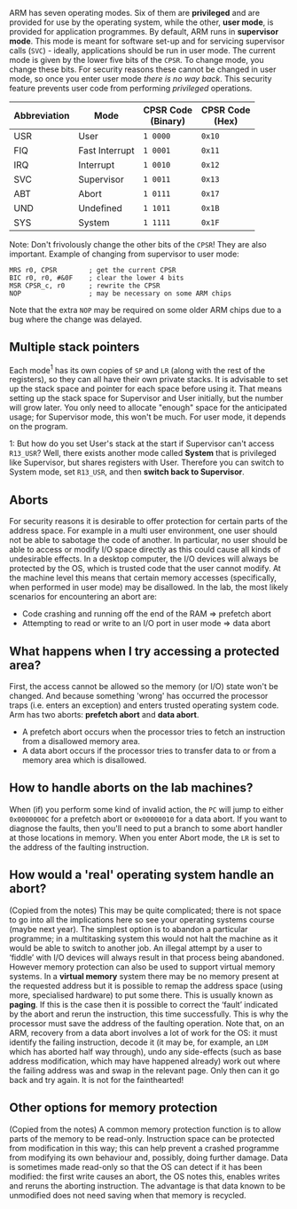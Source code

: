 ARM has seven operating modes. Six of them are **privileged** and are provided for use by the operating system, while the other, **user mode**, is provided for application programmes.
By default, ARM runs in **supervisor mode**. This mode is meant for software set-up and for servicing supervisor calls (`SVC`) - ideally, applications should be run in user mode.
The current mode is given by the lower five bits of the `CPSR`. To change mode, you change these bits. For security reasons these cannot be changed in user mode, so once you enter user mode *there is no way back*. This security feature prevents user code from performing *privileged* operations.

| Abbreviation | Mode           | CPSR Code <br> (Binary) | CPSR Code <br> (Hex) |
| ------------ | -------------- | ----------------------- | -------------------- |
| USR          | User           | `1 0000`                  | `0x10`                 |
| FIQ          | Fast Interrupt | `1 0001`                  | `0x11`                 |
| IRQ          | Interrupt      | `1 0010`                  | `0x12`                 |
| SVC          | Supervisor     | `1 0011`                  | `0x13`                 |
| ABT          | Abort          | `1 0111`                  | `0x17`                 |
| UND          | Undefined      | `1 1011`                  | `0x1B`                 |
| SYS          | System         | `1 1111`                  | `0x1F`                     |

Note: Don't frivolously change the other bits of the `CPSR`! They are also important.
Example of changing from supervisor to user mode:
```arm
MRS r0, CPSR        ; get the current CPSR
BIC r0, r0, #&0F    ; clear the lower 4 bits
MSR CPSR_c, r0      ; rewrite the CPSR
NOP                 ; may be necessary on some ARM chips
```
Note that the extra `NOP` may be required on some older ARM chips due to a bug where the change was delayed.

## Multiple stack pointers
Each mode$^1$ has its own copies of `SP` and `LR` (along with the rest of the registers), so they can all have their own private stacks. It is advisable to set up the stack space and pointer for each space before using it. That means setting up the stack space for Supervisor and User initially, but the number will grow later. You only need to allocate "enough" space for the anticipated usage; for Supervisor mode, this won't be much. For user mode, it depends on the program.

$1$: But how do you set User's stack at the start if Supervisor can't access `R13_USR`? Well, there exists another mode called **System** that is privileged like Supervisor, but shares registers with User. Therefore you can switch to System mode, set `R13_USR`, and then **switch back to Supervisor**.

## Aborts
For security reasons it is desirable to offer protection for certain parts of the address space. For example in a multi user environment, one user should not be able to sabotage the code of another. In particular, no user should be able to access or modify I/O space directly as this could cause all kinds of undesirable effects.
In a desktop computer, the I/O devices will always be protected by the OS, which is trusted code that the user cannot modify.
At the machine level this means that certain memory accesses (specifically, when performed in user mode) may be disallowed. In the lab, the most likely scenarios for encountering an abort are:
- Code crashing and running off the end of the RAM => prefetch abort
- Attempting to read or write to an I/O port in user mode => data abort

## What happens when I try accessing a protected area?
First, the access cannot be allowed so the memory (or I/O) state won't be changed. And because something 'wrong' has occurred the processor traps (i.e. enters an exception) and enters trusted operating system code.
Arm has two aborts: **prefetch abort** and **data abort**.
- A prefetch abort occurs when the processor tries to fetch an instruction from a disallowed memory area.
- A data abort occurs if the processor tries to transfer data to or from a memory area which is disallowed.

## How to handle aborts on the lab machines?
When (if) you perform some kind of invalid action, the `PC` will jump to either `0x0000000C` for a prefetch abort or `0x00000010` for a data abort. If you want to diagnose the faults, then you'll need to put a branch to some abort handler at those locations in memory. When you enter Abort mode, the `LR` is set to the address of the faulting instruction.

## How would a 'real' operating system handle an abort?
(Copied from the notes)
This may be quite complicated; there is not space to go into all the implications here so see your operating systems course (maybe next year). The simplest option is to abandon a particular programme; in a multitasking system this would not halt the machine as it would be able to switch to another job.
An illegal attempt by a user to ‘fiddle’ with I/O devices will always result in that process being abandoned. However memory protection can also be used to support virtual memory systems. In a **virtual memory** system there may be no memory present at the requested address but it is possible to remap the address space (using more, specialised hardware) to put some there. This is usually known as **paging**. If this is the case then it is possible to correct the ‘fault’ indicated by the abort and rerun the instruction, this time successfully. This is why the processor must save the address of the faulting operation.
Note that, on an ARM, recovery from a data abort involves a lot of work for the OS: it must identify the failing instruction, decode it (it may be, for example, an `LDM` which has aborted half way through), undo any side-effects (such as base address modification, which may have happened already) work out where the failing address was and swap in the relevant page. Only then can it go back and try again. It is not for the fainthearted!

## Other options for memory protection
(Copied from the notes)
A common memory protection function is to allow parts of the memory to be read-only. Instruction space can be protected from modification in this way; this can help prevent a crashed programme from modifying its own behaviour and, possibly, doing further damage. Data is sometimes made read-only so that the OS can detect if it has been modified: the first write causes an abort, the OS notes this, enables writes and reruns the aborting instruction. The advantage is that data known to be unmodified does not need saving when that memory is recycled.